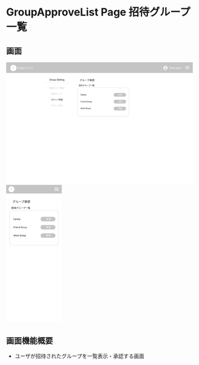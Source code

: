 # GroupApproveList Page 招待グループ一覧

## 画面

<img src="./img/group-approve/group-approve.png" width="600">
<img src="./img/group-approve/group-approve-phone.png" width="150">

## 画面機能概要

- ユーザが招待されたグループを一覧表示・承認する画面
